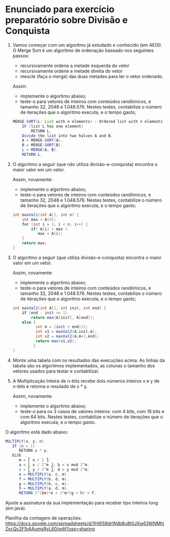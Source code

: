 # Enunciado para exercício preparatório sobre Divisão e Conquista

1. Vamos começar com um algorítmo já estudado e conhecido (em AEDI). O Merge Sort é um algorítmo de ordenação baseado nos seguintes passos:

    * recursivamente ordene a metade esquerda do vetor
    * recursivamente ordene a metade direita do vetor
    * mescle (faça o merge) das duas metades para ter o vetor ordenado. 
    
    Assim:
    
    * implemente o algortimo abaixo;
    * teste-o para vetores de inteiros com conteúdos randômicos, e tamanho 32, 2048 e 1.048.576. Nestes testes, contabilize o número de iterações que o algoritmo executa, e o tempo gasto;  
    
   ```java
   MERGE-SORT(L: List with n elements) : Ordered list with n elements
       IF (list L has one element)
           RETURN L.
       Divide the list into two halves A and B.
       A ← MERGE-SORT(A).
       B ← MERGE-SORT(B).
       L ← MERGE(A, B).
       RETURN L. 
   ```
   
2. O algoritmo a seguir (que não utiliza divisão-e-conquista) encontra o maior valor em um vetor.

    Assim, novamente:
   
    * implemente o algortimo abaixo;
    * teste-o para vetores de inteiros com conteúdos randômicos, e tamanho 32, 2048 e 1.048.576. Nestes testes, contabilize o número de iterações que o algoritmo executa, e o tempo gasto;
    
   ```java
   int maxVal1(int A[], int n) {  
       int max = A[0];
       for (int i = 1; i < n; i++) {  
           if( A[i] > max ) 
              max = A[i];
       }
       return max;
   }
   ```
    
3. O algoritmo a seguir (que utiliza divisão-e-conquista) encontra o maior valor em um vetor.

    Assim, novamente:
   
    * implemente o algortimo abaixo;
    * teste-o para vetores de inteiros com conteúdos randômicos, e tamanho 32, 2048 e 1.048.576. Nestes testes, contabilize o número de iterações que o algoritmo executa, e o tempo gasto;
    
   ```java
   int maxVal2(int A[], int init, int end) {  
       if (end - init <= 1)
           return max(A[init], A[end]);  
       else {
             int m = (init + end)/2;
             int v1 = maxVal2(A,init,m);   
             int v2 = maxVal2(A,m+1,end);  
             return max(v1,v2);
            }
   }
   ```
    
4. Monte uma tabela com os resultados das execuções acima. As linhas da tabela são os algoritmos implementados, as colunas o tamanho dos vetores usados para testar e contabilizar.

5. A Multiplicação Inteira de n-bits recebe dois números inteiros x e y de n-bits e retorna o resutado de x * y.
  
   Assim, novamente:
  
     * implemente o algortimo abaixo;
     * teste-o para os 3 casos de valores inteiros: com 4 bits, com 16 bits e com 64 bits. Nestes testes, contabilize o número de iterações que o algoritmo executa, e o tempo gasto.

  O algoritmo está dado abaixo:
  
  ```java
  MULTIPLY(x, y, n) 
     IF (n = 1)
        RETURN x * y.
     ELSE
        m ← ⎡ n / 2 ⎤.
        a ← ⎣ x / 2^m ⎦; b ← x mod 2^m.
        c ← ⎣ y / 2^m ⎦; d ← y mod 2^m.
        e ← MULTIPLY(a, c, m).
        f ← MULTIPLY(b, d, m).
        g ← MULTIPLY(b, c, m).
        h ← MULTIPLY(a, d, m).
        RETURN 2^(2m)*e + 2^m*(g + h) + f.
  ```

  Ajuste a assinatura da sua implementação para receber tipo inteiros long (em java).


Planilha da contagem de operações:
https://docs.google.com/spreadsheets/d/1HWS9drWdb8u8t0JXw63WNMhjZscQc2F5rAAumsRyL60/edit?usp=sharing
